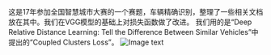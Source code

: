 这是17年参加全国智慧城市大赛的一个赛题，车辆精确识别，整理了一些相关文档放在其中。我们在VGG模型的基础上对损失函数做了改进。 我们用的是“Deep Relative Distance Learning: Tell the Difference Between Similar Vehicles”中提出的“Coupled Clusters Loss”。
![Image text](https://github.com/lli27/Accurate-identification-for-vehicles/blob/master/车辆精确识别/loss.png)
